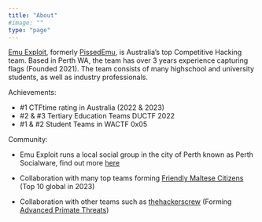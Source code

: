 ```yaml
---
title: "About"
#image: ""
type: "page"
---
```


[Emu Exploit](https://ctftime.org/team/160273), formerly [PissedEmu](https://ctf.fandom.com/wiki/Emu_Exploit), is Australia’s top Competitive Hacking team. Based in Perth WA, the team has over 3 years experience capturing flags (Founded 2021). The team consists of many highschool and university students, as well as industry professionals.

Achievements:
- #1 CTFtime rating in Australia (2022 & 2023)
- #2 & #3 Tertiary Education Teams DUCTF 2022 
- #1 & #2 Student Teams in WACTF 0x05

Community:
- Emu Exploit runs a local social group in the city of Perth known as Perth Socialware, find out more [here](https://emu.team/perth-socialware)

- Collaboration with many top teams forming [Friendly Maltese Citizens](https://ctftime.org/team/220769) (Top 10 global in 2023)

- Collaboration with other teams such as [thehackerscrew](https://thehackerscrew.team) (Forming [Advanced Primate Threats](https://ctftime.org/team/208112))